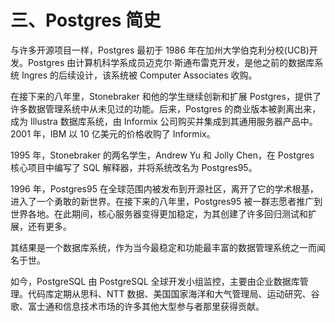 # 三、Postgres 简史

与许多开源项目一样，Postgres 最初于 1986 年在加州大学伯克利分校(UCB)开发。Postgres 由计算机科学系成员迈克尔·斯通布雷克开发，是他之前的数据库系统 Ingres 的后续设计，该系统被 Computer Associates 收购。

在接下来的八年里，Stonebraker 和他的学生继续创新和扩展 Postgres，提供了许多数据管理系统中从未见过的功能。后来，Postgres 的商业版本被剥离出来，成为 Illustra 数据库系统，由 Informix 公司购买并集成到其通用服务器产品中。2001 年，IBM 以 10 亿美元的价格收购了 Informix。

1995 年，Stonebraker 的两名学生，Andrew Yu 和 Jolly Chen，在 Postgres 核心项目中编写了 SQL 解释器，并将系统改名为 Postgres95。

1996 年，Postgres95 在全球范围内被发布到开源社区，离开了它的学术根基，进入了一个勇敢的新世界。在接下来的八年里，Postgres95 被一群志愿者推广到世界各地。在此期间，核心服务器变得更加稳定，为其创建了许多回归测试和扩展，还有更多。

其结果是一个数据库系统，作为当今最稳定和功能最丰富的数据管理系统之一而闻名于世。

如今，PostgreSQL 由 PostgreSQL 全球开发小组监控，主要由企业数据库管理。代码库定期从思科、NTT 数据、美国国家海洋和大气管理局、运动研究、谷歌、富士通和信息技术市场的许多其他大型参与者那里获得贡献。